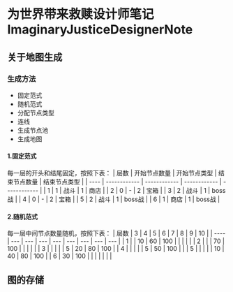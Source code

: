 # 为世界带来救赎设计师笔记ImaginaryJusticeDesignerNote
## 关于地图生成
### 生成方法
- 固定范式
- 随机范式
- 分配节点类型
- 连线
- 生成节点池
- 生成地图
  
#### 1.固定范式
每一层的开头和结尾固定，按照下表：
| 层数 | 开始节点数量 | 开始节点类型 | 结束节点数量 | 结束节点类型 |
| ---- | ------------ | ------------ | ------------ | ------------ |
| 1    | 1            | 战斗         | 1            | 商店         |
| 2    | 0            | -            | 2            | 宝箱         |
| 3    | 2            | 战斗         | 1            | boss战       |
| 4    | 0            | -            | 2            | 宝箱         |
| 5    | 2            | 战斗         | 1            | boss战       |
| 6    | 1            | 商店         | 1            | boss战       |

#### 2.随机范式
每一层中间节点数量随机，按照下表：
| 层数 | 3   | 4   | 5   | 6   | 7   | 8   | 9   | 10  |
| ---- | --- | --- | --- | --- | --- | --- | --- | --- |
| 1    |     | 10  | 60  | 100 |     |     |     |     |
| 2    |     |     | 70  | 100 |     |     |     |     |
| 3    |     |     |     |     | 5   | 20  | 80  | 100 |
| 4    |     |     |     |     | 5   | 50  | 100 |     |
| 5    |     |     |     |     | 10  | 40  | 80  | 100 |
| 6    | 30  | 100 |     |     |     |     |     |     |

## 图的存储
